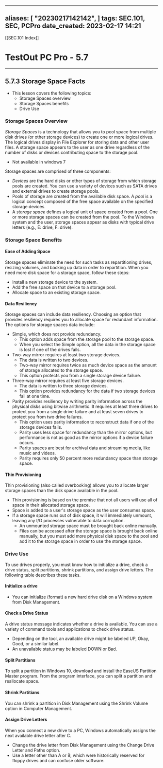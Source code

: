 
---
aliases: [ "20230217142142",  ]
tags: SEC.101, SEC, PCPro
date_created: 2023-02-17 14:21
---
[[SEC.101 Index]]
# TestOut PC Pro - 5.7
---
## 5.7.3 Storage Space Facts
- This lesson covers the following topics:
	- Storage Spaces overview
	- Storage Spaces benefits
	- Drive Use

### Storage Spaces Overview
_Storage Spaces_ is a technology that allows you to pool space from multiple disk drives (or other storage devices) to create one or more logical drives. The logical drives display in File Explorer for storing data and other user files. A storage space appears to the user as one drive regardless of the number of disks or devices contributing space to the storage pool.
- Not available in windows 7

Storage spaces are comprised of three components:
- _Devices_ are the hard disks or other types of storage from which storage pools are created. You can use a variety of devices such as SATA drives and external drives to create storage pools.
- Pools of storage are created from the available disk space. A _pool_ is a logical concept composed of the free space available on the specified storage devices.
- A _storage space_ defines a logical unit of space created from a pool. One or more storage spaces can be created from the pool. To the Windows system and the user, storage spaces appear as disks with typical drive letters (e.g., E: drive, F: drive).

### Storage Space Benefits
#### Ease of Adding Space
Storage spaces eliminate the need for such tasks as repartitioning drives, resizing volumes, and backing up data in order to repartition. When you need more disk space for a storage space, follow these steps:

-   Install a new storage device to the system.
-   Add the free space on that device to a storage pool.
-   Allocate space to an existing storage space.

#### Data Resiliency
Storage spaces can include data resiliency. Choosing an option that provides resiliency requires you to allocate space for redundant information. The options for storage spaces data include:

-   Simple, which does not provide redundancy.
    -   This option adds space from the storage pool to the storage space.
    -   When you select the Simple option, all the data in the storage space is lost if one of the drives fails.
-   Two-way mirror requires at least two storage devices.
    -   The data is written to two devices.
    -   Two-way mirror requires twice as much device space as the amount of storage allocated to the storage space.
    -   This option protects you from a single storage device failure.
-   Three-way mirror requires at least five storage devices.
    -   The data is written to three storage devices.
    -   This option provides redundancy for the data if two storage devices fail at one time.
-   Parity provides resiliency by writing parity information across the physical disks using bitwise arithmetic. It requires at least three drives to protect you from a single drive failure and at least seven drives to protect you from two drive failures.
    -   This option uses parity information to reconstruct data if one of the storage devices fails.
    -   Parity uses less space for redundancy than the mirror options, but performance is not as good as the mirror options if a device failure occurs.
    -   Parity spaces are best for archival data and streaming media, like music and videos.
    -   Parity requires only 50 percent more redundancy space than storage space.

#### Thin Provisioning
Thin provisioning (also called overbooking) allows you to allocate larger storage spaces than the disk space available in the pool.

-   Thin provisioning is based on the premise that not all users will use all of space in their allocated storage space.
-   Space is added to a user's storage space as the user consumes space.
-   If a storage space runs out of disk space, it will immediately unmount, leaving any I/O processes vulnerable to data corruption.
    -   An unmounted storage space must be brought back online manually.
    -   Files can be accessed after the storage space is brought back online manually, but you must add more physical disk space to the pool and add it to the storage space in order to use the storage space.

### Drive Use
To use drives properly, you must know how to initialize a drive, check a drive status, split partitions, shrink partitions, and assign drive letters. The following table describes these tasks.

#### Initialize a drive
- You can initialize (format) a new hard drive disk on a Windows system from Disk Management.
#### Check a Drive Status
A drive status message indicates whether a drive is available. You can use a variety of command tools and applications to check drive status.

-   Depending on the tool, an available drive might be labeled UP, Okay, Good, or a similar label.
-   An unavailable status may be labeled DOWN or Bad.
#### Split Partitians
To split a partition in Windows 10, download and install the EaseUS Partition Master program. From the program interface, you can split a partition and reallocate space.
#### Shrink Partitians
You can shrink a partition in Disk Management using the Shrink Volume option in Computer Management.
#### Assign Drive Letters
When you connect a new drive to a PC, Windows automatically assigns the next available drive letter after C.

-   Change the drive letter from Disk Management using the Change Drive Letter and Paths option.
-   Use a letter other than A or B, which were historically reserved for floppy drives and can confuse older software.
